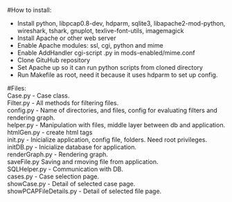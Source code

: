 #How to install:
- Install python, libpcap0.8-dev, hdparm, sqlite3, libapache2-mod-python, wireshark, tshark, gnuplot, texlive-font-utils, imagemagick
- Install Apache or other web server
- Enable Apache modules: ssl, cgi, python and mime
- Enable AddHandler cgi-script .py in mods-enabled/mime.conf
- Clone GituHub repository
- Set Apache up so it can run python scripts from cloned directory
- Run Makefile as root, need it because it uses hdparm to set up config.


#Files:  
Case.py - Case class.  
Filter.py - All methods for filtering files.  
config.py - Name of directories, and files, config for evaluating filters and rendering graph.  
helper.py - Manipulation with files, middle layer between db and application.  
htmlGen.py - create html tags  
init.py - Inicialize application, config file, folders. Need root privileges.  
initDB.py - Inicialize database for application.  
renderGraph.py - Rendering graph.  
saveFile.py Saving and rmoving file from application.  
SQLHelper.py - Communication with DB.  
cases.py - Case selection page.  
showCase.py - Detail of selected case page.  
showPCAPFileDetails.py - Detail of selected file page.  
